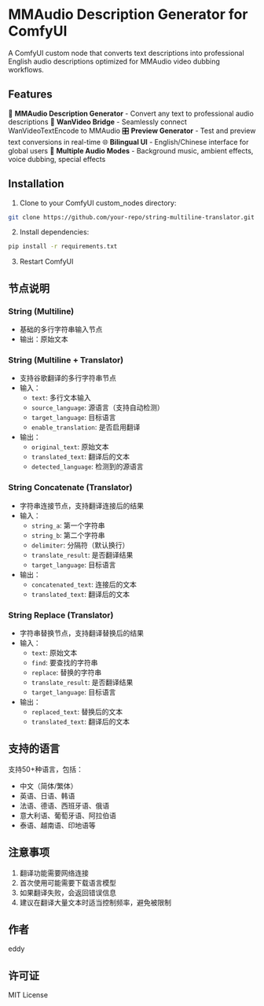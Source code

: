 # MMAudio Description Generator for ComfyUI

A ComfyUI custom node that converts text descriptions into professional English audio descriptions optimized for MMAudio video dubbing workflows.

## Features

🎵 **MMAudio Description Generator** - Convert any text to professional audio descriptions
🔗 **WanVideo Bridge** - Seamlessly connect WanVideoTextEncode to MMAudio
🎛️ **Preview Generator** - Test and preview text conversions in real-time
🌐 **Bilingual UI** - English/Chinese interface for global users
🎯 **Multiple Audio Modes** - Background music, ambient effects, voice dubbing, special effects

## Installation

1. Clone to your ComfyUI custom_nodes directory:
```bash
git clone https://github.com/your-repo/string-multiline-translator.git
```

2. Install dependencies:
```bash
pip install -r requirements.txt
```

3. Restart ComfyUI

## 节点说明

### String (Multiline)
- 基础的多行字符串输入节点
- 输出：原始文本

### String (Multiline + Translator)
- 支持谷歌翻译的多行字符串节点
- 输入：
  - `text`: 多行文本输入
  - `source_language`: 源语言（支持自动检测）
  - `target_language`: 目标语言
  - `enable_translation`: 是否启用翻译
- 输出：
  - `original_text`: 原始文本
  - `translated_text`: 翻译后的文本
  - `detected_language`: 检测到的源语言

### String Concatenate (Translator)
- 字符串连接节点，支持翻译连接后的结果
- 输入：
  - `string_a`: 第一个字符串
  - `string_b`: 第二个字符串
  - `delimiter`: 分隔符（默认换行）
  - `translate_result`: 是否翻译结果
  - `target_language`: 目标语言
- 输出：
  - `concatenated_text`: 连接后的文本
  - `translated_text`: 翻译后的文本

### String Replace (Translator)
- 字符串替换节点，支持翻译替换后的结果
- 输入：
  - `text`: 原始文本
  - `find`: 要查找的字符串
  - `replace`: 替换的字符串
  - `translate_result`: 是否翻译结果
  - `target_language`: 目标语言
- 输出：
  - `replaced_text`: 替换后的文本
  - `translated_text`: 翻译后的文本

## 支持的语言

支持50+种语言，包括：
- 中文（简体/繁体）
- 英语、日语、韩语
- 法语、德语、西班牙语、俄语
- 意大利语、葡萄牙语、阿拉伯语
- 泰语、越南语、印地语等

## 注意事项

1. 翻译功能需要网络连接
2. 首次使用可能需要下载语言模型
3. 如果翻译失败，会返回错误信息
4. 建议在翻译大量文本时适当控制频率，避免被限制

## 作者

eddy

## 许可证

MIT License
